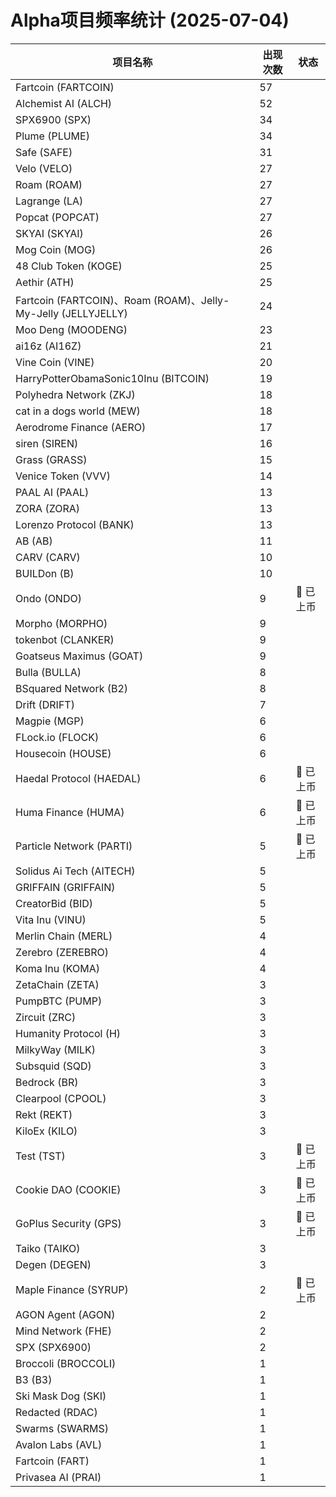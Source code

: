 # Alpha项目频率统计 (2025-07-04)

| 项目名称 | 出现次数 | 状态 |
| --- | --- | --- |
| Fartcoin (FARTCOIN) | 57 |  |
| Alchemist AI (ALCH) | 52 |  |
| SPX6900 (SPX) | 34 |  |
| Plume (PLUME) | 34 |  |
| Safe (SAFE) | 31 |  |
| Velo (VELO) | 27 |  |
| Roam (ROAM) | 27 |  |
| Lagrange (LA) | 27 |  |
| Popcat (POPCAT) | 27 |  |
| SKYAI (SKYAI) | 26 |  |
| Mog Coin (MOG) | 26 |  |
| 48 Club Token (KOGE) | 25 |  |
| Aethir (ATH) | 25 |  |
| Fartcoin (FARTCOIN)、Roam (ROAM)、Jelly-My-Jelly (JELLYJELLY) | 24 |  |
| Moo Deng (MOODENG) | 23 |  |
| ai16z (AI16Z) | 21 |  |
| Vine Coin (VINE) | 20 |  |
| HarryPotterObamaSonic10Inu (BITCOIN) | 19 |  |
| Polyhedra Network (ZKJ) | 18 |  |
| cat in a dogs world (MEW) | 18 |  |
| Aerodrome Finance (AERO) | 17 |  |
| siren (SIREN) | 16 |  |
| Grass (GRASS) | 15 |  |
| Venice Token (VVV) | 14 |  |
| PAAL AI (PAAL) | 13 |  |
| ZORA (ZORA) | 13 |  |
| Lorenzo Protocol (BANK) | 13 |  |
| AB (AB) | 11 |  |
| CARV (CARV) | 10 |  |
| BUILDon (B) | 10 |  |
| Ondo (ONDO) | 9 | 🔔 已上币 |
| Morpho (MORPHO) | 9 |  |
| tokenbot (CLANKER) | 9 |  |
| Goatseus Maximus (GOAT) | 9 |  |
| Bulla (BULLA) | 8 |  |
| BSquared Network (B2) | 8 |  |
| Drift (DRIFT) | 7 |  |
| Magpie (MGP) | 6 |  |
| FLock.io (FLOCK) | 6 |  |
| Housecoin (HOUSE) | 6 |  |
| Haedal Protocol (HAEDAL) | 6 | 🔔 已上币 |
| Huma Finance (HUMA) | 6 | 🔔 已上币 |
| Particle Network (PARTI) | 5 | 🔔 已上币 |
| Solidus Ai Tech (AITECH) | 5 |  |
| GRIFFAIN (GRIFFAIN) | 5 |  |
| CreatorBid (BID) | 5 |  |
| Vita Inu (VINU) | 5 |  |
| Merlin Chain (MERL) | 4 |  |
| Zerebro (ZEREBRO) | 4 |  |
| Koma Inu (KOMA) | 4 |  |
| ZetaChain (ZETA) | 3 |  |
| PumpBTC (PUMP) | 3 |  |
| Zircuit (ZRC) | 3 |  |
| Humanity Protocol (H) | 3 |  |
| MilkyWay (MILK) | 3 |  |
| Subsquid (SQD) | 3 |  |
| Bedrock (BR) | 3 |  |
| Clearpool (CPOOL) | 3 |  |
| Rekt (REKT) | 3 |  |
| KiloEx (KILO) | 3 |  |
| Test (TST) | 3 | 🔔 已上币 |
| Cookie DAO (COOKIE) | 3 | 🔔 已上币 |
| GoPlus Security (GPS) | 3 | 🔔 已上币 |
| Taiko (TAIKO) | 3 |  |
| Degen (DEGEN) | 3 |  |
| Maple Finance (SYRUP) | 2 | 🔔 已上币 |
| AGON Agent (AGON) | 2 |  |
| Mind Network (FHE) | 2 |  |
| SPX (SPX6900) | 2 |  |
| Broccoli (BROCCOLI) | 1 |  |
| B3 (B3) | 1 |  |
| Ski Mask Dog (SKI) | 1 |  |
| Redacted (RDAC) | 1 |  |
| Swarms (SWARMS) | 1 |  |
| Avalon Labs (AVL) | 1 |  |
| Fartcoin (FART) | 1 |  |
| Privasea AI (PRAI) | 1 |  |

